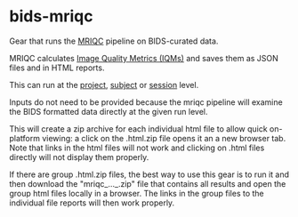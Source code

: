 # bids-mriqc
Gear that runs the [MRIQC](https://mriqc.readthedocs.io/en/stable/about.html) pipeline on BIDS-curated data.

MRIQC calculates [Image Quality Metrics (IQMs)](https://mriqc.readthedocs.io/en/stable/measures.html#module-mriqc.qc) and saves them as JSON files and in HTML reports.

This can run at the 
[project](https://docs.flywheel.io/hc/en-us/articles/360017808354-EM-6-1-x-Release-Notes), 
[subject](https://docs.flywheel.io/hc/en-us/articles/360038261213-Run-an-analysis-gear-on-a-subject) or 
[session](https://docs.flywheel.io/hc/en-us/articles/360015505453-Analysis-Gears) level.

Inputs do not need to be provided because the mriqc pipeline will examine
the BIDS formatted data directly at the given run level.

This will create a zip archive for each individual html file to allow quick
on-platform viewing: a click on the .html.zip file opens it an a new
browser tab.  Note that links in the html files will not work and
clicking on .html files directly will not display them properly.

If there are group .html.zip files, the best way to use this gear
is to run it and then download the "mriqc\_...\_.zip" file that
contains all results and open the group html files locally in a
browser.  The links in the group files to the individual file reports
will then work properly.
